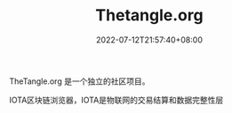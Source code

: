 ﻿---
weight: 
title: "Thetangle.org"
description: "IOTA区块链浏览器，IOTA是物联网的交易结算和数据完整性层"
date: 2022-07-12T21:57:40+08:00
lastmod: 2022-07-12T16:45:40+08:00
draft: false
authors: ["浮尘"]
featuredImage: "thetangle-org.jpg"
link: "https://thetangle.org/"
tags: ["区块链浏览器","Thetangle.org"]
categories: ["navigation"]
navigation: ["区块链浏览器"]
lightgallery: true
toc: true
pinned: false
recommend: false
recommend1: false
---
TheTangle.org 是一个独立的社区项目。

IOTA区块链浏览器，IOTA是物联网的交易结算和数据完整性层